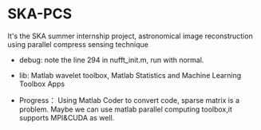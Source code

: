 # SKA-PCS
It's the SKA summer internship project, astronomical image reconstruction using parallel compress sensing technique

* debug:
note the line 294 in nufft_init.m, run with normal.

* lib:
Matlab wavelet toolbox, 
Matlab Statistics and Machine Learning Toolbox Apps

* Progress：
Using Matlab Coder to convert code, sparse matrix is a problem.
Maybe we can use matlab parallel computing toolbox,it supports MPI&CUDA as well.